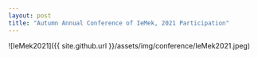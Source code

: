 ```yaml
---
layout: post
title: "Autumn Annual Conference of IeMek, 2021 Participation"
---
```

![IeMek2021]({{ site.github.url }}/assets/img/conference/IeMek2021.jpeg)

